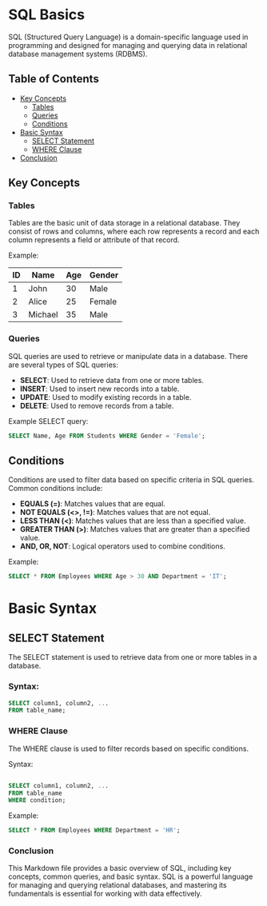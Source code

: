 # SQL Basics

SQL (Structured Query Language) is a domain-specific language used in programming and designed for managing and querying data in relational database management systems (RDBMS).

## Table of Contents
- [Key Concepts](#key-concepts)
  - [Tables](#tables)
  - [Queries](#queries)
  - [Conditions](#conditions)
- [Basic Syntax](#basic-syntax)
  - [SELECT Statement](#select-statement)
  - [WHERE Clause](#where-clause)
- [Conclusion](#conclusion)

## Key Concepts

### Tables

Tables are the basic unit of data storage in a relational database. They consist of rows and columns, where each row represents a record and each column represents a field or attribute of that record.

Example:

| ID | Name    | Age | Gender |
|----|---------|-----|--------|
| 1  | John    | 30  | Male   |
| 2  | Alice   | 25  | Female |
| 3  | Michael | 35  | Male   |

### Queries

SQL queries are used to retrieve or manipulate data in a database. There are several types of SQL queries:

- **SELECT**: Used to retrieve data from one or more tables.
- **INSERT**: Used to insert new records into a table.
- **UPDATE**: Used to modify existing records in a table.
- **DELETE**: Used to remove records from a table.

Example SELECT query:

```sql
SELECT Name, Age FROM Students WHERE Gender = 'Female';
```


## Conditions

Conditions are used to filter data based on specific criteria in SQL queries. Common conditions include:

- **EQUALS (=)**: Matches values that are equal.
- **NOT EQUALS (<>, !=)**: Matches values that are not equal.
- **LESS THAN (<)**: Matches values that are less than a specified value.
- **GREATER THAN (>)**: Matches values that are greater than a specified value.
- **AND, OR, NOT**: Logical operators used to combine conditions.

Example:

```sql
SELECT * FROM Employees WHERE Age > 30 AND Department = 'IT';
```

# Basic Syntax

## SELECT Statement

The SELECT statement is used to retrieve data from one or more tables in a database.

### Syntax:

```sql
SELECT column1, column2, ...
FROM table_name;
```
### WHERE Clause
The WHERE clause is used to filter records based on specific conditions.

Syntax:
```sql

SELECT column1, column2, ...
FROM table_name
WHERE condition;
```
Example:
```sql
SELECT * FROM Employees WHERE Department = 'HR';
```
### Conclusion
This Markdown file provides a basic overview of SQL, including key concepts, common queries, and basic syntax. SQL is a powerful language for managing and querying relational databases, and mastering its fundamentals is essential for working with data effectively.

